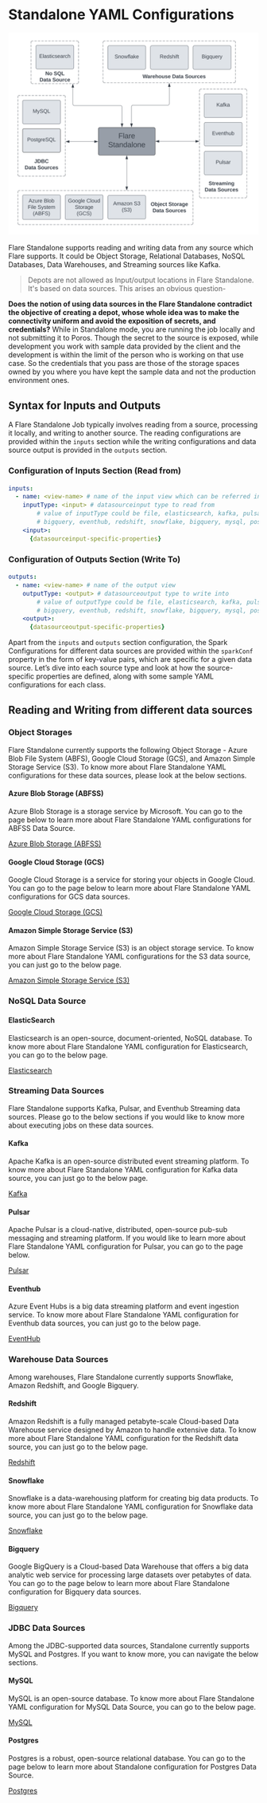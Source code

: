 # Standalone YAML Configurations

![Flare Standalone ex.svg](./standalone_yaml_configurations/flare_standalone_ex.svg)

Flare Standalone supports reading and writing data from any source which Flare supports. It could be Object Storage, Relational Databases, NoSQL Databases, Data Warehouses, and Streaming sources like Kafka.

> Depots are not allowed as Input/output locations in Flare Standalone. It's based on data sources. This arises an obvious question-

**Does the notion of using data sources in the Flare Standalone contradict the objective of creating a depot, whose whole idea was to make the connectivity uniform and avoid the exposition of secrets, and credentials?**
While in Standalone mode, you are running the job locally and not submitting it to Poros. Though the secret to the source is exposed, while development you work with sample data provided by the client and the development is within the limit of the person who is working on that use case. So the credentials that you pass are those of the storage spaces owned by you where you have kept the sample data and not the production environment ones.
> 

## Syntax for Inputs and Outputs

A Flare Standalone Job typically involves reading from a source, processing it locally, and writing to another source. The reading configurations are provided within the `inputs` section while the writing configurations and data source output is provided in the `outputs` section.

### **Configuration of Inputs Section (Read from)**

```yaml
inputs:
  - name: <view-name> # name of the input view which can be referred in steps
    inputType: <input> # datasourceinput type to read from
		# value of inputType could be file, elasticsearch, kafka, pulsar,
		# bigquery, eventhub, redshift, snowflake, bigquery, mysql, postgres
    <input>:
      {datasourceinput-specific-properties}
```

### **Configuration of Outputs Section (Write To)**

```yaml
outputs:
  - name: <view-name> # name of the output view
    outputType: <output> # datasourceoutput type to write into
		# value of outputType could be file, elasticsearch, kafka, pulsar,
		# bigquery, eventhub, redshift, snowflake, bigquery, mysql, postgres
    <output>:
      {datasourceoutput-specific-properties}
```

Apart from the `inputs` and `outputs` section configuration, the Spark Configurations for different data sources are provided within the `sparkConf` property in the form of key-value pairs, which are specific for a given data source. Let’s dive into each source type and look at how the source-specific properties are defined, along with some sample YAML configurations for each class.

## Reading and Writing from different data sources

### **Object Storages**

Flare Standalone currently supports the following Object Storage - Azure Blob File System (ABFS), Google Cloud Storage (GCS), and Amazon Simple Storage Service (S3). To know more about Flare Standalone YAML configurations for these data sources, please look at the below sections.

#### **Azure Blob Storage (ABFSS)**

Azure Blob Storage is a storage service by Microsoft. You can go to the page below to learn more about Flare Standalone YAML configurations for ABFSS Data Source.

[Azure Blob Storage (ABFSS)](./standalone_yaml_configurations/azure_blob_storage_(abfss).md)

#### **Google Cloud Storage (GCS)**

Google Cloud Storage is a service for storing your objects in Google Cloud. You can go to the page below to learn more about  Flare Standalone YAML configurations for GCS data sources.

[Google Cloud Storage (GCS)](./standalone_yaml_configurations/google_cloud_storage_(gcs).md)

#### **Amazon Simple Storage Service (S3)**

Amazon Simple Storage Service (S3) is an object storage service. To know more about Flare Standalone YAML configurations for the S3 data source, you can just go to the below page.

[Amazon Simple Storage Service (S3)](./standalone_yaml_configurations/amazon_simple_storage_service_(s3).md)

### **NoSQL Data Source**

#### **ElasticSearch**

Elasticsearch is an open-source, document-oriented, NoSQL database. To know more about Flare Standalone YAML configuration for Elasticsearch, you can go to the below page.

[Elasticsearch](./standalone_yaml_configurations/elasticsearch.md)

### **Streaming Data Sources**

Flare Standalone supports Kafka, Pulsar, and Eventhub Streaming data sources. Please go to the below sections if you would like to know more about executing jobs on these data sources.

#### **Kafka**

Apache Kafka is an open-source distributed event streaming platform. To know more about Flare Standalone YAML configuration for Kafka data source, you can just go to the below page.

[Kafka](./standalone_yaml_configurations/kafka.md)

#### **Pulsar**

Apache Pulsar is a cloud-native, distributed, open-source pub-sub messaging and streaming platform. If you would like to learn more about Flare Standalone YAML configuration for Pulsar, you can go to the page below.

[Pulsar](./standalone_yaml_configurations/pulsar.md)

#### **Eventhub**

Azure Event Hubs is a big data streaming platform and event ingestion service. To know more about Flare Standalone YAML configuration for Eventhub data sources, you can just go to the below page.

[EventHub](./standalone_yaml_configurations/eventhub.md)

### **Warehouse Data Sources**

Among warehouses, Flare Standalone currently supports Snowflake, Amazon Redshift, and Google Bigquery. 

#### **Redshift**

Amazon Redshift is a fully managed petabyte-scale Cloud-based Data Warehouse service designed by Amazon to handle extensive data. To know more about Flare Standalone YAML configuration for the Redshift data source, you can just go to the below page.

[Redshift](./standalone_yaml_configurations/redshift.md)

#### **Snowflake**

Snowflake is a data-warehousing platform for creating big data products. To know more about Flare Standalone YAML configuration for Snowflake data source, you can just go to the below page.

[Snowflake](./standalone_yaml_configurations/snowflake.md)

#### **Bigquery**

Google BigQuery is a Cloud-based Data Warehouse that offers a big data analytic web service for processing large datasets over petabytes of data. You can go to the page below to learn more about Flare Standalone configuration for Bigquery data sources.

[Bigquery](./standalone_yaml_configurations/bigquery.md)

### **JDBC Data Sources**

Among the JDBC-supported data sources, Standalone currently supports MySQL and Postgres. If you want to know more, you can navigate the below sections.

#### **MySQL**

MySQL is an open-source database. To know more about Flare Standalone YAML configuration for MySQL Data Source, you can go to the below page.

[MySQL](./standalone_yaml_configurations/mysql.md)

#### **Postgres**

Postgres is a robust, open-source relational database. You can go to the page below to learn more about Standalone configuration for Postgres Data Source.

[Postgres](./standalone_yaml_configurations/postgres.md)